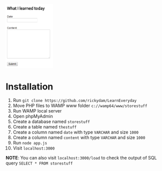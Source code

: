 <img src="https://raw.githubusercontent.com/rickydam/LearnEveryday/master/images/screenshot.png" width="30%">

# Installation

1. Run ```git clone https://github.com/rickydam/LearnEveryday```
2. Move PHP files to WAMP www folder ```c://wamp64/www/storestuff```
3. Run WAMP local server
4. Open phpMyAdmin
5. Create a database named ```storestuff```
6. Create a table named ```thestuff```
7. Create a column named ```date``` with type ```VARCHAR``` and size ```1000```
9. Create a column named ```content``` with type ```VARCHAR``` and size ```1000```
9. Run ```node app.js```
10. Visit ```localhost:3000```

**NOTE**: You can also visit ```localhost:3000/load``` to check the output of SQL query ```SELECT * FROM storestuff```
